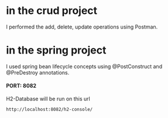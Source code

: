 # in the crud project


I performed the add, delete, update operations using Postman.


# in the spring project
I used spring bean lifecycle concepts using @PostConstruct and @PreDestroy annotations.


#### PORT: 8082

H2-Database will be run on this url

`http://localhost:8082/h2-console/`

